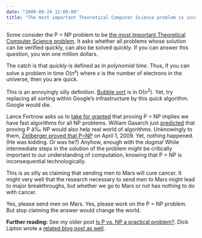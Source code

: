 ```yaml
---
date: "2009-09-24 12:00:00"
title: "The most important Theoretical Computer Science problem is inconsequential"
---
```




Some consider the P = NP problem to be [the most important Theoretical Computer Science problem](https://en.wikipedia.org/wiki/P_%3D_NP_problem). It asks whether all problems whose solution can be verified quickly, can also be solved quickly. If you can answer this question, you win one million dollars.

The catch is that _quickly_ is defined as in <em>polynomial time</em>. Thus, if you can solve a problem in time <em>O</em>(<em>n</em><sup><em>x</em></sup>) where _x_ is the number of electrons in the universe, then you are quick.

This is an annoyingly silly definition. [Bubble sort](https://en.wikipedia.org/wiki/Bubblesort) is in O(<em>n</em><sup>2</sup>). Yet, try replacing all sorting within Google&rsquo;s infrastructure by this _quick_ algorithm. Google would die.

Lance Fortnow asks us to [take for granted](http://mags.acm.org/communications/200909/?folio=78&amp;CFID=54572392&amp;CFTOKEN=14190217) that proving P = NP implies we have fast algorithms for all NP problems. William Gasarch just [predicted](http://blog.computationalcomplexity.org/2009/09/my-two-cents-on-p-vs-np.html) that proving P â‰  NP would also help real world of algorithms.
Unknowingly to them, [Zeilberger proved that P=NP](http://www.math.rutgers.edu/~zeilberg/mamarim/mamarimPDF/pnp.pdf) on April 1, 2009. Yet, nothing happened. (He was kidding. Or was he?) Anyhow, enough with the dogma! While intermediate steps in the solution of the problem might be critically important to our understanding of computation, knowing that P = NP is inconsequential technologically.

This is as silly as claiming that sending men to Mars will cure cancer. It might very well that the research necessary to send men to Mars might lead to major breakthroughs, but whether we go to Mars or not has nothing to do with cancer.

Yes, please send men on Mars. Yes, please work on the P = NP problem. But stop claiming the answer would change the world.

__Further reading:__ See my older post [Is P vs. NP a practical problem?](/lemire/blog/2007/05/23/is-p-vs-np-a-practical-problem/). Dick Lipton wrote a [related blog post as well](https://rjlipton.wordpress.com/about-me/).

